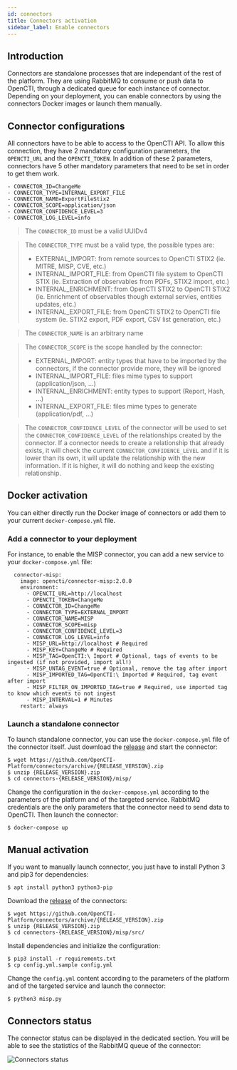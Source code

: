 ```yaml
---
id: connectors
title: Connectors activation
sidebar_label: Enable connectors
---
```


## Introduction

Connectors are standalone processes that are independant of the rest of the platform. They are using RabbitMQ to consume or push data to OpenCTI, through a dedicated queue for each instance of connector. Depending on your deployment, you can enable connectors by using the connectors Docker images or launch them manually. 

## Connector configurations

All connectors have to be able to access to the OpenCTI API. To allow this connection, they have 2 mandatory configuration parameters, the `OPENCTI_URL` and the `OPENCTI_TOKEN`. In addition of these 2 parameters, connectors have 5 other mandatory parameters that need to be set in order to get them work. 

```
- CONNECTOR_ID=ChangeMe
- CONNECTOR_TYPE=INTERNAL_EXPORT_FILE
- CONNECTOR_NAME=ExportFileStix2
- CONNECTOR_SCOPE=application/json
- CONNECTOR_CONFIDENCE_LEVEL=3
- CONNECTOR_LOG_LEVEL=info
```

> The `CONNECTOR_ID` must be a valid UUIDv4

> The `CONNECTOR_TYPE` must be a valid type, the possible types are:
> - EXTERNAL_IMPORT: from remote sources to OpenCTI STIX2 (ie. MITRE, MISP, CVE, etc.)
> - INTERNAL_IMPORT_FILE: from OpenCTI file system to OpenCTI STIX (ie. Extraction of observables from PDFs, STIX2 import, etc.)
> - INTERNAL_ENRICHMENT: from OpenCTI STIX2 to OpenCTI STIX2 (ie. Enrichment of observables though external servies, entities updates, etc.)
> - INTERNAL_EXPORT_FILE: from OpenCTI STIX2 to OpenCTI file system (ie. STIX2 export, PDF export, CSV list generation, etc.)

> The `CONNECTOR_NAME` is an arbitrary name

> The `CONNECTOR_SCOPE` is the scope handled by the connector:
> - EXTERNAL_IMPORT: entity types that have to be imported by the connectors, if the connector provide more, they will be ignored
> - INTERNAL_IMPORT_FILE: files mime types to support (application/json, ...)
> - INTERNAL_ENRICHMENT: entity types to support (Report, Hash, ...)
> - INTERNAL_EXPORT_FILE: files mime types to generate (application/pdf, ...)

> The `CONNECTOR_CONFIDENCE_LEVEL` of the connector will be used to set the `CONNECTOR_CONFIDENCE_LEVEL` of the relationships created by the connector. If a connector needs to create a relationship that already exists, it will check the current `CONNECTOR_CONFIDENCE_LEVEL` and if it is lower than its own, it will update the relationship with the new information. If it is higher, it will do nothing and keep the existing relationship.

## Docker activation

You can either directly run the Docker image of connectors or add them to your current `docker-compose.yml` file.

### Add a connector to your deployment

For instance, to enable the MISP connector, you can add a new service to your `docker-compose.yml` file:

```
  connector-misp:
    image: opencti/connector-misp:2.0.0
    environment:
      - OPENCTI_URL=http://localhost
      - OPENCTI_TOKEN=ChangeMe
      - CONNECTOR_ID=ChangeMe
      - CONNECTOR_TYPE=EXTERNAL_IMPORT
      - CONNECTOR_NAME=MISP
      - CONNECTOR_SCOPE=misp
      - CONNECTOR_CONFIDENCE_LEVEL=3
      - CONNECTOR_LOG_LEVEL=info
      - MISP_URL=http://localhost # Required
      - MISP_KEY=ChangeMe # Required
      - MISP_TAG=OpenCTI:\ Import # Optional, tags of events to be ingested (if not provided, import all!)
      - MISP_UNTAG_EVENT=true # Optional, remove the tag after import
      - MISP_IMPORTED_TAG=OpenCTI:\ Imported # Required, tag event after import
      - MISP_FILTER_ON_IMPORTED_TAG=true # Required, use imported tag to know which events to not ingest
      - MISP_INTERVAL=1 # Minutes
    restart: always
 ```

### Launch a standalone connector

To launch standalone connector, you can use the `docker-compose.yml` file of the connector itself. Just download the [release](https://github.com/OpenCTI-Platform/connectors/archive/{RELEASE_VERSION}.zip) and start the connector:

```
$ wget https://github.com/OpenCTI-Platform/connectors/archive/{RELEASE_VERSION}.zip
$ unzip {RELEASE_VERSION}.zip
$ cd connectors-{RELEASE_VERSION}/misp/
```

Change the configuration in the `docker-compose.yml` according to the parameters of the platform and of the targeted service. RabbitMQ credentials are the only parameters that the connector need to send data to OpenCTI. Then launch the connector:

```
$ docker-compose up
```

## Manual activation

If you want to manually launch connector, you just have to install Python 3 and pip3 for dependencies:

```
$ apt install python3 python3-pip
```

Download the [release](https://github.com/OpenCTI-Platform/connectors/archive/{RELEASE_VERSION}.zip) of the connectors:

```
$ wget https://github.com/OpenCTI-Platform/connectors/archive/{RELEASE_VERSION}.zip
$ unzip {RELEASE_VERSION}.zip
$ cd connectors-{RELEASE_VERSION}/misp/src/
```

Install dependencies and initialize the configuration:

```
$ pip3 install -r requirements.txt
$ cp config.yml.sample config.yml
```

Change the `config.yml` content according to the parameters of the platform and of the targeted service and launch the connector:

```
$ python3 misp.py
```

## Connectors status

The connector status can be displayed in the dedicated section. You will be able to see the statistics of the RabbitMQ queue of the connector:

![Connectors status](assets/installation/connectors_status.png "Connectors status")
